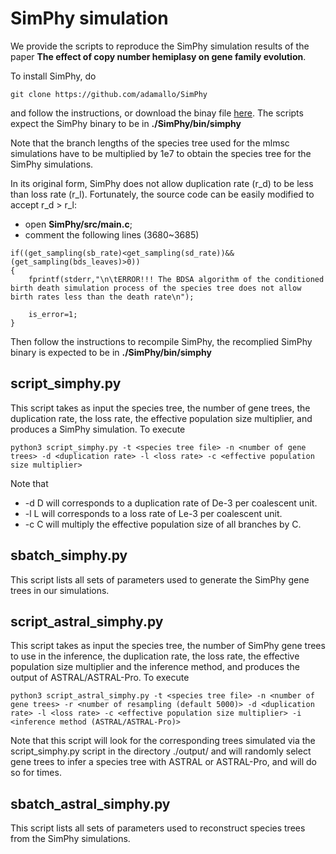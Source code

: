 # SimPhy simulation

We provide the scripts to reproduce the SimPhy simulation results of the paper **The effect of copy number hemiplasy on gene family evolution**. 

To install SimPhy, do 
```
git clone https://github.com/adamallo/SimPhy 
```
and follow the instructions, or download the binay file [here](https://github.com/adamallo/SimPhy/releases/download/v1.0.2/SimPhy_1.0.2.tar.gz).
The scripts expect the SimPhy binary to be in **./SimPhy/bin/simphy**

Note that the branch lengths of the species tree used for the mlmsc simulations have to be multiplied by 1e7 to obtain the species tree for the SimPhy simulations.

In its original form, SimPhy does not allow duplication rate (r_d) to be less than loss rate (r_l). Fortunately, the source code can be easily modified to accept r_d > r_l: 
* open **SimPhy/src/main.c**;
* comment the following lines (3680~3685)
```
if((get_sampling(sb_rate)<get_sampling(sd_rate))&&(get_sampling(bds_leaves)>0))
{
    fprintf(stderr,"\n\tERROR!!! The BDSA algorithm of the conditioned birth death simulation process of the species tree does not allow birth rates less than the death rate\n");
    
    is_error=1;
}
```
Then follow the instructions to recompile SimPhy, the recomplied SimPhy binary is expected to be in **./SimPhy/bin/simphy**

## script_simphy.py
This script takes as input the species tree, the number of gene trees, the duplication rate, the loss rate, the effective population size multiplier, and produces a SimPhy simulation. To execute
```
python3 script_simphy.py -t <species tree file> -n <number of gene trees> -d <duplication rate> -l <loss rate> -c <effective population size multiplier> 

```
Note that 

* -d D will corresponds to a duplication rate of De-3 per coalescent unit.
* -l L will corresponds to a loss rate of Le-3 per coalescent unit.
* -c C will multiply the effective population size  of all branches by C.

## sbatch_simphy.py
This script lists all sets of parameters used to generate the SimPhy gene trees in our simulations.

## script_astral_simphy.py

This script takes as input the species tree, the number of SimPhy gene trees to use in the inference, the duplication rate, the loss rate, the effective population size multiplier and the inference method, and produces the output of ASTRAL/ASTRAL-Pro. 
To execute
```
python3 script_astral_simphy.py -t <species tree file> -n <number of gene trees> -r <number of resampling (default 5000)> -d <duplication rate> -l <loss rate> -c <effective population size multiplier> -i <inference method (ASTRAL/ASTRAL-Pro)>

```

Note that this script will look for the corresponding trees simulated via the script_simphy.py script in the directory ./output/ and will randomly select <number of gene trees>  gene trees to infer a species tree with ASTRAL or ASTRAL-Pro, and will do so for <number of resampling> times.

## sbatch_astral_simphy.py

This script lists all sets of parameters used to reconstruct species trees from the SimPhy simulations.

